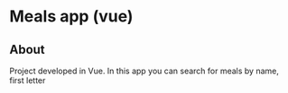 # Meals app (vue)

## About
Project developed in Vue. In this app you can search for meals by name, first letter
